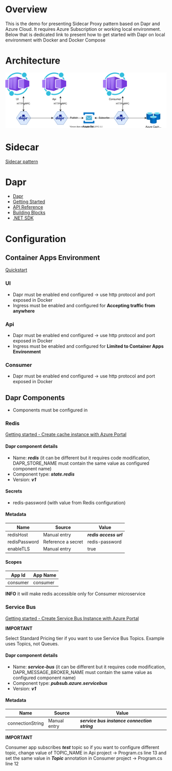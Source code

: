 # Overview

This is the demo for presenting Sidecar Proxy pattern based on Dapr and Azure Cloud. It requires Azure Subscription or working local environment. Below that is dedicated link to present how to get started with Dapr on local environment with Docker and Docker Compose

# Architecture

![architecture](architecture.svg)

# Sidecar

[Sidecar pattern](https://learn.microsoft.com/en-us/azure/architecture/patterns/sidecar)

# Dapr

* [Dapr](https://dapr.io/)
* [Getting Started](https://docs.dapr.io/getting-started/)
* [API Reference](https://docs.dapr.io/reference/api/)
* [Building Blocks](https://docs.dapr.io/developing-applications/building-blocks/)
* [.NET SDK](https://docs.dapr.io/developing-applications/sdks/dotnet/)

# Configuration

## Container Apps Environment

[Quickstart](https://learn.microsoft.com/en-us/azure/container-apps/get-started?tabs=bash)

### UI

* Dapr must be enabled end configured -> use http protocol and port exposed in Docker
* Ingress must be enabled and configured for **Accepting traffic from anywhere**

### Api

* Dapr must be enabled end configured -> use http protocol and port exposed in Docker
* Ingress must be enabled and configured for **Limited to Container Apps Environment**

### Consumer

* Dapr must be enabled end configured -> use http protocol and port exposed in Docker

## Dapr Components

* Components must be configured in 

### Redis

[Getting started - Create cache instance with Azure Portal](https://learn.microsoft.com/en-us/azure/azure-cache-for-redis/cache-dotnet-core-quickstart)

#### Dapr component details

* Name: ***redis*** (it can be different but it requires code modification, DAPR_STORE_NAME must contain the same value as configured component name)
* Component type: ***state.redis***
* Version: ***v1***

#### Secrets

* redis-password (with value from Redis configuration)

#### Metadata

|Name|Source|Value|
|---|---|---|
|redisHost|Manual entry|***redis access url***|
|redisPassword|Reference a secret|redis-password|
|enableTLS|Manual entry|true|

#### Scopes

|App Id|App Name|
|---|---|
|consumer|consumer|

**INFO** it will make redis accessible only for Consumer microservice

### Service Bus

[Getting started - Create Service Bus Instance with Azure Portal](https://learn.microsoft.com/en-us/azure/service-bus-messaging/service-bus-quickstart-portal)

**IMPORTANT**

Select Standard Pricing tier if you want to use Service Bus Topics. Example uses Topics, not Queues.

#### Dapr component details

* Name: ***service-bus*** (it can be different but it requires code modification, DAPR_MESSAGE_BROKER_NAME must contain the same value as configured component name)
* Component type: ***pubsub.azure.servicebus***
* Version: ***v1***

#### Metadata

|Name|Source|Value|
|---|---|---|
|connectionString|Manual entry|***service bus instance connection string***|

**IMPORTANT**

Consumer app subscribes ***test*** topic so if you want to configure different topic, change value of TOPIC_NAME in Api project -> Program.cs line 13 and set the same value in ***Topic*** annotation in Consumer project -> Program.cs line 12